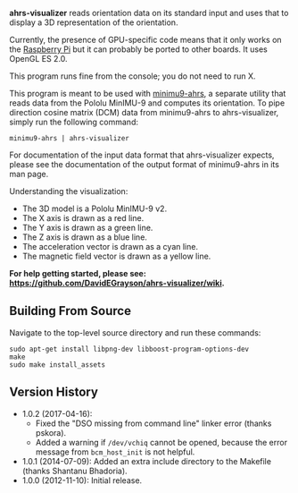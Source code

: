 **ahrs-visualizer** reads orientation data on its standard input and uses that
  to display a 3D representation of the orientation.

Currently, the presence of GPU-specific code means that it only works on the
[Raspberry Pi] but it can probably be ported to other boards.  It uses OpenGL ES
2.0.

This program runs fine from the console; you do not need to run X.

This program is meant to be used with [minimu9-ahrs], a separate utility that
reads data from the Pololu MinIMU-9 and computes its orientation.  To pipe
direction cosine matrix (DCM) data from minimu9-ahrs to ahrs-visualizer, simply
run the following command:

    minimu9-ahrs | ahrs-visualizer

For documentation of the input data format that ahrs-visualizer expects, please
see the documentation of the output format of minimu9-ahrs in its man page.

Understanding the visualization:

* The 3D model is a Pololu MinIMU-9 v2.
* The X axis is drawn as a red line.
* The Y axis is drawn as a green line.
* The Z axis is drawn as a blue line.
* The acceleration vector is drawn as a cyan line.
* The magnetic field vector is drawn as a yellow line.

**For help getting started, please see: https://github.com/DavidEGrayson/ahrs-visualizer/wiki.**

## Building From Source

Navigate to the top-level source directory and run these commands:

    sudo apt-get install libpng-dev libboost-program-options-dev
    make
    sudo make install_assets

## Version History

- 1.0.2 (2017-04-16):
  - Fixed the "DSO missing from command line" linker error (thanks pskora).
  - Added a warning if `/dev/vchiq` cannot be opened, because the error message
    from `bcm_host_init` is not helpful.
- 1.0.1 (2014-07-09): Added an extra include directory to the Makefile (thanks Shantanu Bhadoria).
- 1.0.0 (2012-11-10): Initial release.

[Raspberry Pi]: https://www.raspberrypi.org/
[minimu9-ahrs]: https://github.com/DavidEGrayson/minimu9-ahrs
